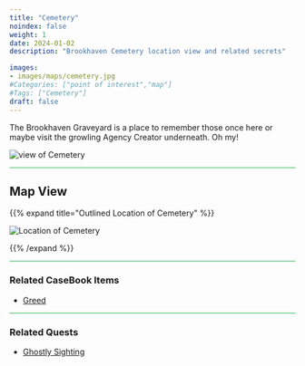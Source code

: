 ```yaml
---
title: "Cemetery"
noindex: false
weight: 1
date: 2024-01-02
description: "Brookhaven Cemetery location view and related secrets"

images:
- images/maps/cemetery.jpg
#Categories: ["point of interest","map"]
#Tags: ["Cemetery"]
draft: false
--- 
```



The Brookhaven Graveyard is a place to remember those once here or maybe visit the growling Agency Creator underneath. Oh my!

![view of Cemetery](/images/maps/cemetery.jpg)


<hr style="background-color: #28b44c" size=8>

## Map View

{{% expand title="Outlined Location of Cemetery" %}}

![Location of Cemetery](/images/maps/cemetery.png)

{{% /expand %}}


<hr style="background-color: #28b44c" size=8>

### Related CaseBook Items

- [Greed](/casebook/museum/greed/)

<hr style="background-color: #28b44c" size=8>

### Related Quests

- [Ghostly Sighting](/lore/quests/ghostly_sighting)